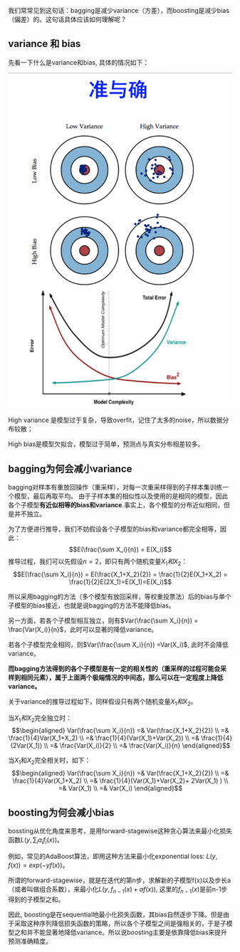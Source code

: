
我们常常见到这句话：bagging是减少variance（方差），而boosting是减少bias（偏差）的。这句话具体应该如何理解呢？

## variance 和 bias
先看一下什么是variance和bias, 具体的情况如下：

![](../../figure/96.png)

High variance 是模型过于复杂，导致overfit，记住了太多的noise，所以数据分布较散；

High bias是模型欠拟合，模型过于简单，预测点与真实分布相差较多。

## bagging为何会减小variance
bagging对样本有重放回操作（重采样），对每一次重采样得到的子样本集训练一个模型，最后再取平均。
由于子样本集的相似性以及使用的是相同的模型，因此各个子模型**有近似相等的bias和variance**.事实上，各个模型的分布近似相同，但是并不独立。

为了方便进行推导，我们不妨假设各个子模型的bias和variance都完全相等，因此：
$$E(\frac{\sum X_i}{n}) = E(X_i)$$
推导过程，我们可以先假设$n=2$，即只有两个随机变量$X_1和X_2$：
$$E(\frac{\sum X_i}{n}) = E(\frac{X_1+X_2}{2}) = \frac{1}{2}E(X_1+X_2) = \frac{1}{2}E(2X_1)=E(X_1)=E(X_i)$$

所以采用bagging的方法（多个模型有放回采样，等权重投票法）后的bias与单个子模型的bias接近，也就是说bagging的方法不能降低bias。

另一方面，若各个子模型相互独立，则有$Var(\frac{\sum X_i}{n}) = \frac{Var(X_i)}{n}$，此时可以显著的降低variance。

若各个子模型完全相同，则$Var(\frac{\sum X_i}{n}) =Var(X_i)$, 此时不会降低variance。

**而bagging方法得到的各个子模型是有一定的相关性的（重采样的过程可能会采样到相同元素），属于上面两个极端情况的中间态，那么可以在一定程度上降低variance。**

关于variance的推导过程如下，同样假设只有两个随机变量$X_1和X_2$。

当$X_1和X_2$完全独立时：
$$\begin{aligned}
    Var(\frac{\sum X_i}{n}) =& Var(\frac{X_1+X_2}{2}) \\
    =& \frac{1}{4}Var(X_1+X_2)  \\
    =& \frac{1}{4}(Var(X_1)+Var(X_2)) \\
    =& \frac{1}{4}(2Var(X_1)) \\
    =& \frac{Var(X_i)}{2} \\
    =& \frac{Var(X_i)}{n}
\end{aligned}$$

当$X_1$和$X_2$完全相关时，如下：
$$\begin{aligned}
    Var(\frac{\sum X_i}{n}) =& Var(\frac{X_1+X_2}{2}) \\
    =& \frac{1}{4}Var(X_1+X_2)  \\
    =& \frac{1}{4}(Var(X_1)+Var(X_2)+ 2Var(X_1) ) \\
    =& Var(X_1) \\
    =& Var(X_i) 
\end{aligned}$$

## boosting为何会减小bias

bossting从优化角度来思考，是用forward-stagewise这种贪心算法来最小化损失函数$L(y, \sum_{i}a_if_i(x))$。

例如，常见的AdaBoost算法，即用这种方法来最小化exponential loss: $L(y, f(x))=exp(-yf(x))$。

所谓的forward-stagewise，就是在迭代的第n步，求解新的子模型f(x)以及步长a（或者叫做组合系数），来最小化$L(y, f_{n-1}(x)+af(x))$,
这里的$f_{n-1}(x)$是前n-1步得到的子模型之和。

因此, boosting是在sequential地最小化损失函数，其bias自然逐步下降。但是由于采取这种序列降低损失函数的策略，所以各个子模型之间是强相关的，于是子模型之和并不能显著地降低variance。所以说boosting主要是依靠降低bias来提升预测准确精度。

